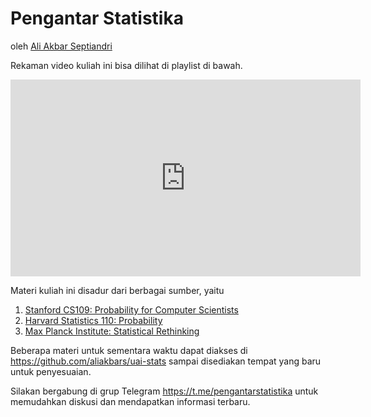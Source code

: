 # Pengantar Statistika

oleh [Ali Akbar Septiandri](https://twitter.com/aliakbars)

Rekaman video kuliah ini bisa dilihat di playlist di bawah.

<iframe width="560" height="315" src="https://www.youtube.com/embed/videoseries?list=PLvLX5-kC2DXaUM8eB8vgBbhjtMCLmI3x2" frameborder="0" allow="accelerometer; autoplay; encrypted-media; gyroscope; picture-in-picture" allowfullscreen></iframe>

Materi kuliah ini disadur dari berbagai sumber, yaitu

1. [Stanford CS109: Probability for Computer Scientists](https://web.stanford.edu/class/archive/cs/cs109/cs109.1178/)
2. [Harvard Statistics 110: Probability](https://projects.iq.harvard.edu/stat110/home)
3. [Max Planck Institute: Statistical Rethinking](https://xcelab.net/rm/statistical-rethinking/)

Beberapa materi untuk sementara waktu dapat diakses di https://github.com/aliakbars/uai-stats sampai disediakan tempat yang baru untuk penyesuaian.

Silakan bergabung di grup Telegram https://t.me/pengantarstatistika untuk memudahkan diskusi dan mendapatkan informasi terbaru.
